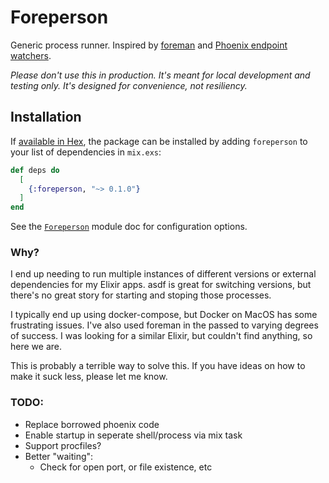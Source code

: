 # Foreperson

Generic process runner.  Inspired by [foreman](https://github.com/ddollar/foreman) and [Phoenix endpoint watchers](https://hexdocs.pm/phoenix/Phoenix.Endpoint.html#module-runtime-configuration).

_Please don't use this in production.  It's meant for local development and testing only.  It's designed for convenience, not resiliency._

## Installation

If [available in Hex](https://hex.pm/docs/publish), the package can be installed
by adding `foreperson` to your list of dependencies in `mix.exs`:

```elixir
def deps do
  [
    {:foreperson, "~> 0.1.0"}
  ]
end
```

See the [`Foreperson`](https://github.com/cschiewek/foreperson/blob/main/lib/foreperson.ex#L2-L34) module doc for configuration options.

### Why?

I end up needing to run multiple instances of different versions or external dependencies for my Elixir apps. asdf is great for switching versions, but there's no great story for starting and stoping those processes.

I typically end up using docker-compose, but Docker on MacOS has some frustrating issues.  I've also used foreman in the passed to varying degrees of success. I was looking for a similar Elixir, but couldn't find anything, so here we are.

This is probably a terrible way to solve this.  If you have ideas on how to make it suck less, please let me know.
### TODO:
- Replace borrowed phoenix code
- Enable startup in seperate shell/process via mix task
- Support procfiles?
- Better "waiting":
  - Check for open port, or file existence, etc
